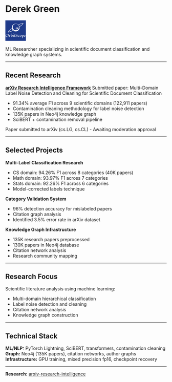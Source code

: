 # Derek Green

<img src="orbitscope_logo.svg" width="64" height="64" alt="OrbitScope Logo">

ML Researcher specializing in scientific document classification and knowledge graph systems.

---

## Recent Research

**[arXiv Research Intelligence Framework](https://github.com/green8-dot/arxiv-research-intelligence)**
Submitted paper: Multi-Domain Label Noise Detection and Cleaning for Scientific Document Classification
- 91.34% average F1 across 9 scientific domains (122,911 papers)
- Contamination cleaning methodology for label noise detection
- 135K papers in Neo4j knowledge graph
- SciBERT + contamination removal pipeline

Paper submitted to arXiv (cs.LG, cs.CL) - Awaiting moderation approval

---

## Selected Projects

**Multi-Label Classification Research**
- CS domain: 94.26% F1 across 8 categories (40K papers)
- Math domain: 93.97% F1 across 7 categories
- Stats domain: 92.26% F1 across 6 categories
- Model-corrected labels technique

**Category Validation System**
- 96% detection accuracy for mislabeled papers
- Citation graph analysis
- Identified 3.5% error rate in arXiv dataset

**Knowledge Graph Infrastructure**
- 135K research papers preprocessed
- 130K papers in Neo4j database
- Citation network analysis
- Research community mapping

---

## Research Focus

Scientific literature analysis using machine learning:
- Multi-domain hierarchical classification
- Label noise detection and cleaning
- Citation network analysis
- Knowledge graph construction

---

## Technical Stack

**ML/NLP:** PyTorch Lightning, SciBERT, transformers, contamination cleaning
**Graph:** Neo4j (135K papers), citation networks, author graphs
**Infrastructure:** GPU training, mixed precision fp16, checkpoint recovery

---
**Research:** [arxiv-research-intelligence](https://github.com/green8-dot/arxiv-research-intelligence)
